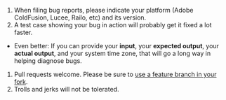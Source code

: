 1. When filing bug reports, please indicate your platform (Adobe ColdFusion, Lucee, Railo, etc) and its version.
1. A test case showing your bug in action will probably get it fixed a lot faster.
  - Even better: If you can provide your **input**, your **expected output**, your **actual output**, and your system time zone, that will go a long way in helping diagnose bugs.
1. Pull requests welcome. Please be sure to [use a feature branch in your fork](http://adamtuttle.codes/your-first-github-pull-request/).
1. Trolls and jerks will not be tolerated.
